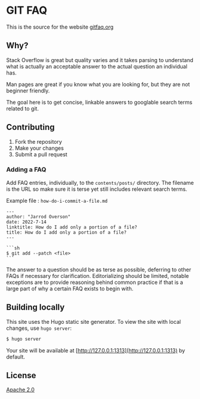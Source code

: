 # GIT FAQ

This is the source for the website [gitfaq.org](http://gitfaq.org)

## Why?

Stack Overflow is great but quality varies and it takes parsing to understand what is actually an acceptable answer to
the actual question an individual has.

Man pages are great if you know what you are looking for, but they are not beginner friendly.

The goal here is to get concise, linkable answers to googlable search terms related to git.

## Contributing

1. Fork the repository
2. Make your changes
3. Submit a pull request

### Adding a FAQ

Add FAQ entries, individually, to the `contents/posts/` directory. The filename is the URL so make sure it is terse
yet still includes relevant search terms.

Example file : `how-do-i-commit-a-file.md`

    ---
    author: "Jarrod Overson"
    date: 2022-7-14
    linktitle: How do I add only a portion of a file?
    title: How do I add only a portion of a file?
    ---

    ```sh
    $ git add --patch <file>
    ```

The answer to a question should be as terse as possible, deferring to other FAQs if necessary for clarification.
Editorializing should be limited, notable exceptions are to provide reasoning behind common practice if that
is a large part of why a certain FAQ exists to begin with.

## Building locally

This site uses the Hugo static site generator. To view the site with local changes, use `hugo server`:

```sh
$ hugo server
```

Your site will be available at [http://127.0.0.1:1313](http://127.0.0.1:1313) by default.

## License

[Apache 2.0](https://www.apache.org/licenses/LICENSE-2.0.html)

